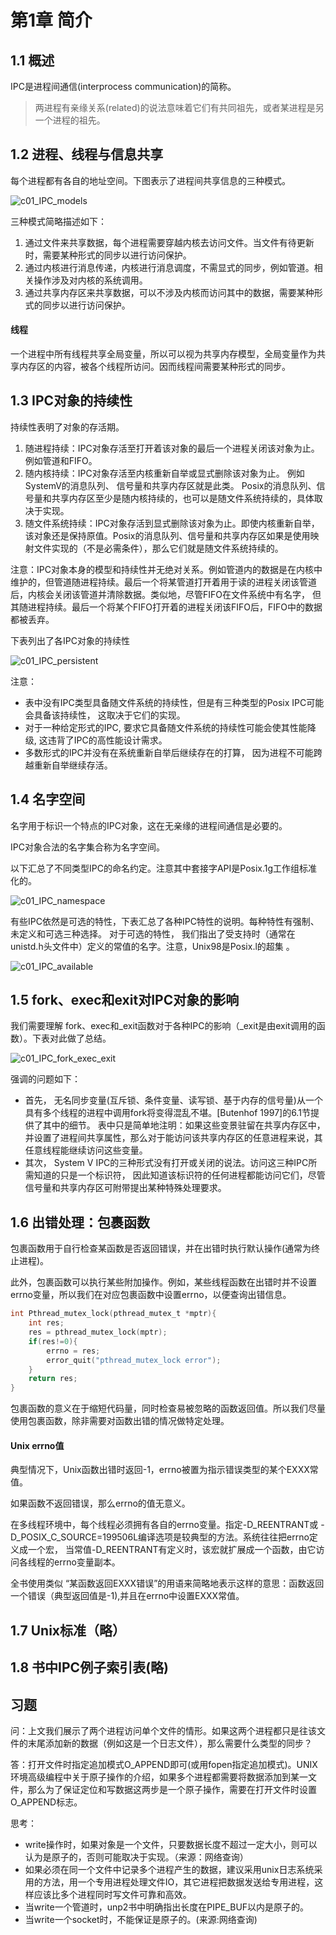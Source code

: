 # 第1章 简介

## 1.1 概述

IPC是进程间通信(interprocess communication)的简称。

> 两进程有亲缘关系(related)的说法意味着它们有共同祖先，或者某进程是另一个进程的祖先。

## 1.2 进程、线程与信息共享
每个进程都有各自的地址空间。下图表示了进程间共享信息的三种模式。

![c01_IPC_models](c01_IPC_models.png)

三种模式简略描述如下：

1. 通过文件来共享数据，每个进程需要穿越内核去访问文件。当文件有待更新时，需要某种形式的同步以进行访问保护。
2. 通过内核进行消息传递，内核进行消息调度，不需显式的同步，例如管道。相关操作涉及对内核的系统调用。
3. 通过共享内存区来共享数据，可以不涉及内核而访问其中的数据，需要某种形式的同步以进行访问保护。

#### 线程

一个进程中所有线程共享全局变量，所以可以视为共享内存模型，全局变量作为共享内存区的内容，被各个线程所访问。因而线程间需要某种形式的同步。

## 1.3 IPC对象的持续性

持续性表明了对象的存活期。

1. 随进程持续：IPC对象存活至打开着该对象的最后一个进程关闭该对象为止。 例如管道和FIFO。    
2. 随内核持续：IPC对象存活至内核重新自举或显式删除该对象为止。 例如SystemV的消息队列、 信号量和共享内存区就是此类。 Posix的消息队列、信号量和共享内存区至少是随内核持续的，也可以是随文件系统持续的，具体取决于实现。
3. 随文件系统持续：IPC对象存活到显式删除该对象为止。即使内核重新自举，该对象还是保持原值。Posix的消息队列、信号量和共享内存区如果是使用映射文件实现的（不是必需条件），那么它们就是随文件系统持续的。

注意：IPC对象本身的模型和持续性并无绝对关系。例如管道内的数据是在内核中维护的，但管道随进程持续。最后一个将某管道打开着用于读的进程关闭该管道后，内核会关闭该管道并清除数据。类似地，尽管FIFO在文件系统中有名字， 但其随进程持续。最后一个将某个FIFO打开着的进程关闭该FIFO后，FIFO中的数据都被丢弃。

下表列出了各IPC对象的持续性

![c01_IPC_persistent](c01_IPC_persistent.png)

注意：

- 表中没有IPC类型具备随文件系统的持续性，但是有三种类型的Posix IPC可能会具备该持续性， 这取决于它们的实现。
- 对于一种给定形式的IPC, 要求它具备随文件系统的持续性可能会使其性能降级, 这违背了IPC的高性能设计需求。
- 多数形式的IPC并没有在系统重新自举后继续存在的打算， 因为进程不可能跨越重新自举继续存活。

## 1.4 名字空间

名字用于标识一个特点的IPC对象，这在无亲缘的进程间通信是必要的。

IPC对象合法的名字集合称为名字空间。

以下汇总了不同类型IPC的命名约定。注意其中套接字API是Posix.1g工作组标准化的。

![c01_IPC_namespace](c01_IPC_namespace.png)

有些IPC依然是可选的特性，下表汇总了各种IPC特性的说明。每种特性有强制、 未定义和可选三种选择。 对于可选的特性， 我们指出了受支持时（通常在unistd.h头文件中）定义的常值的名字。注意，Unix98是Posix.l的超集 。

![c01_IPC_available](c01_IPC_available.png)

## 1.5 fork、exec和exit对IPC对象的影响

我们需要理解 fork、exec和_exit函数对于各种IPC的影响（_exit是由exit调用的函数）。下表对此做了总结。

![c01_IPC_fork_exec_exit](c01_IPC_fork_exec_exit.png)

强调的问题如下：

- 首先， 无名同步变量(互斥锁、条件变量、读写锁、基于内存的信号量)从一个具有多个线程的进程中调用fork将变得混乱不堪。[Butenhof 1997]的6.1节提供了其中的细节。 
  表中只是简单地注明：如果这些变景驻留在共享内存区中，并设置了进程间共享属性，那么对于能访问该共享内存区的任意进程来说，其任意线程能继续访问这些变量。 
- 其次， System V IPC的三种形式没有打开或关闭的说法。访问这三种IPC所需知道的只是一个标识符， 因此知道该标识符的任何进程都能访问它们，尽管信号量和共享内存区可附带提出某种特殊处理要求。    

## 1.6 出错处理：包裹函数

包裹函数用于自行检查某函数是否返回错误，并在出错时执行默认操作(通常为终止进程)。

此外，包裹函数可以执行某些附加操作。例如，某些线程函数在出错时并不设置errno变量，所以我们在对应包裹函数中设置errno，以便查询出错信息。

```c
int Pthread_mutex_lock(pthread_mutex_t *mptr){
	int res;
    res = pthread_mutex_lock(mptr);
    if(res!=0){
    	errno = res;
        error_quit("pthread_mutex_lock error");
    }
    return res;
}
```

包裹函数的意义在于缩短代码量，同时检查易被忽略的函数返回值。所以我们尽量使用包裹函数，除非需要对函数出错的情况做特定处理。

#### Unix errno值

典型情况下，Unix函数出错时返回-1，errno被置为指示错误类型的某个EXXX常值。

如果函数不返回错误，那么errno的值无意义。

在多线程环境中，每个线程必须拥有各自的errno变量。指定-D_REENTRANT或 -D_POSIX_C_SOURCE=199506L编译选项是较典型的方法。系统往往把errno定义成一个宏， 当常值-D_REENTRANT有定义时，该宏就扩展成一个函数，由它访问各线程的errno变量副本。 

全书使用类似 “某函数返回EXXX错误”的用语来简略地表示这样的意思：函数返回一个错误（典型返回值是-1),并且在errno中设置EXXX常值。

## 1.7 Unix标准（略）

## 1.8 书中IPC例子索引表(略)

## 习题

问：上文我们展示了两个进程访问单个文件的情形。如果这两个进程都只是往该文件的末尾添加新的数据（例如这是一个日志文件），那么需要什么类型的同步？    

答：打开文件时指定追加模式O_APPEND即可(或用fopen指定追加模式)。UNIX环境高级编程中关于原子操作的介绍，如果多个进程都需要将数据添加到某一文件，那么为了保证定位和写数据这两步是一个原子操作，需要在打开文件时设置O_APPEND标志。 

思考：
- write操作时，如果对象是一个文件，只要数据长度不超过一定大小，则可以认为是原子的，否则可能取决于实现。（来源：网络查询）
- 如果必须在同一个文件中记录多个进程产生的数据，建议采用unix日志系统采用的方法，用一个专用进程处理文件IO，其它进程把数据发送给专用进程，这样应该比多个进程同时写文件可靠和高效。
- 当write一个管道时，unp2书中明确指出长度在PIPE_BUF以内是原子的。
- 当write一个socket时，不能保证是原子的。(来源:网络查询)





